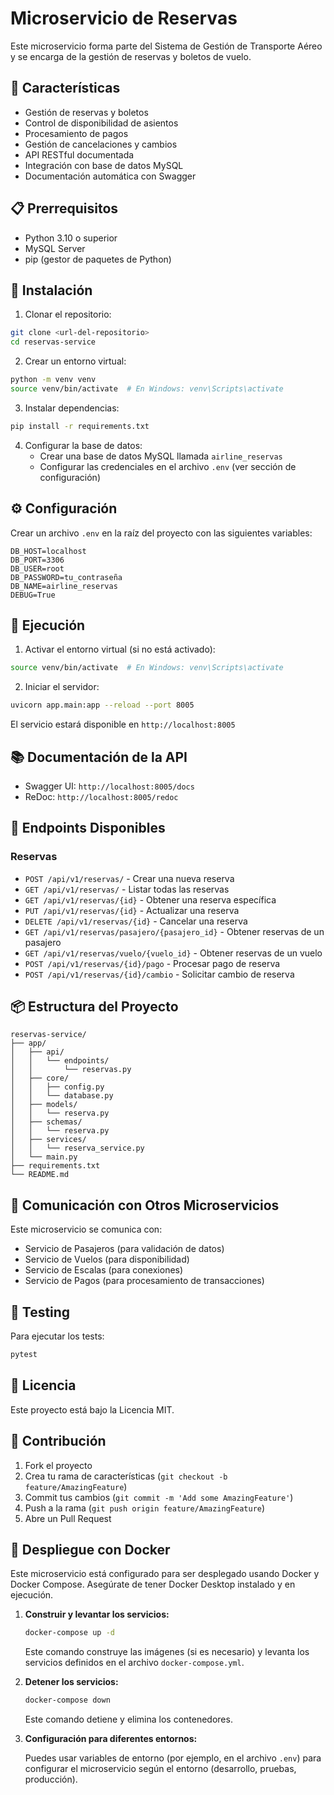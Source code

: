 # Microservicio de Reservas

Este microservicio forma parte del Sistema de Gestión de Transporte Aéreo y se encarga de la gestión de reservas y boletos de vuelo.

## 🚀 Características

- Gestión de reservas y boletos
- Control de disponibilidad de asientos
- Procesamiento de pagos
- Gestión de cancelaciones y cambios
- API RESTful documentada
- Integración con base de datos MySQL
- Documentación automática con Swagger

## 📋 Prerrequisitos

- Python 3.10 o superior
- MySQL Server
- pip (gestor de paquetes de Python)

## 🔧 Instalación

1. Clonar el repositorio:
```bash
git clone <url-del-repositorio>
cd reservas-service
```

2. Crear un entorno virtual:
```bash
python -m venv venv
source venv/bin/activate  # En Windows: venv\Scripts\activate
```

3. Instalar dependencias:
```bash
pip install -r requirements.txt
```

4. Configurar la base de datos:
   - Crear una base de datos MySQL llamada `airline_reservas`
   - Configurar las credenciales en el archivo `.env` (ver sección de configuración)

## ⚙️ Configuración

Crear un archivo `.env` en la raíz del proyecto con las siguientes variables:

```env
DB_HOST=localhost
DB_PORT=3306
DB_USER=root
DB_PASSWORD=tu_contraseña
DB_NAME=airline_reservas
DEBUG=True
```

## 🚀 Ejecución

1. Activar el entorno virtual (si no está activado):
```bash
source venv/bin/activate  # En Windows: venv\Scripts\activate
```

2. Iniciar el servidor:
```bash
uvicorn app.main:app --reload --port 8005
```

El servicio estará disponible en `http://localhost:8005`

## 📚 Documentación de la API

- Swagger UI: `http://localhost:8005/docs`
- ReDoc: `http://localhost:8005/redoc`

## 📝 Endpoints Disponibles

### Reservas

- `POST /api/v1/reservas/` - Crear una nueva reserva
- `GET /api/v1/reservas/` - Listar todas las reservas
- `GET /api/v1/reservas/{id}` - Obtener una reserva específica
- `PUT /api/v1/reservas/{id}` - Actualizar una reserva
- `DELETE /api/v1/reservas/{id}` - Cancelar una reserva
- `GET /api/v1/reservas/pasajero/{pasajero_id}` - Obtener reservas de un pasajero
- `GET /api/v1/reservas/vuelo/{vuelo_id}` - Obtener reservas de un vuelo
- `POST /api/v1/reservas/{id}/pago` - Procesar pago de reserva
- `POST /api/v1/reservas/{id}/cambio` - Solicitar cambio de reserva

## 📦 Estructura del Proyecto

```
reservas-service/
├── app/
│   ├── api/
│   │   └── endpoints/
│   │       └── reservas.py
│   ├── core/
│   │   ├── config.py
│   │   └── database.py
│   ├── models/
│   │   └── reserva.py
│   ├── schemas/
│   │   └── reserva.py
│   ├── services/
│   │   └── reserva_service.py
│   └── main.py
├── requirements.txt
└── README.md
```

## 🤝 Comunicación con Otros Microservicios

Este microservicio se comunica con:
- Servicio de Pasajeros (para validación de datos)
- Servicio de Vuelos (para disponibilidad)
- Servicio de Escalas (para conexiones)
- Servicio de Pagos (para procesamiento de transacciones)

## 🧪 Testing

Para ejecutar los tests:
```bash
pytest
```

## 📄 Licencia

Este proyecto está bajo la Licencia MIT.

## 👥 Contribución

1. Fork el proyecto
2. Crea tu rama de características (`git checkout -b feature/AmazingFeature`)
3. Commit tus cambios (`git commit -m 'Add some AmazingFeature'`)
4. Push a la rama (`git push origin feature/AmazingFeature`)
5. Abre un Pull Request

## 🐳 Despliegue con Docker

Este microservicio está configurado para ser desplegado usando Docker y Docker Compose. Asegúrate de tener Docker Desktop instalado y en ejecución.

1. **Construir y levantar los servicios:**

   ```bash
   docker-compose up -d
   ```

   Este comando construye las imágenes (si es necesario) y levanta los servicios definidos en el archivo `docker-compose.yml`.

2. **Detener los servicios:**

   ```bash
   docker-compose down
   ```

   Este comando detiene y elimina los contenedores.

3. **Configuración para diferentes entornos:**

   Puedes usar variables de entorno (por ejemplo, en el archivo `.env`) para configurar el microservicio según el entorno (desarrollo, pruebas, producción). 